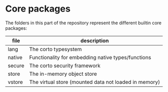 # Core packages
The folders in this part of the repository represent the different builtin core
packages:

| file | description |
|------|-------------|
| lang | The corto typesystem |
| native | Functionality for embedding native types/functions |
| secure | The corto security framework |
| store | The in-memory object store |
| vstore | The virtual store (mounted data not loaded in memory) |
